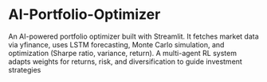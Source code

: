# AI-Portfolio-Optimizer
An AI-powered portfolio optimizer built with Streamlit. It fetches market data via yfinance, uses LSTM forecasting, Monte Carlo simulation, and optimization (Sharpe ratio, variance, return). A multi-agent RL system adapts weights for returns, risk, and diversification to guide investment strategies
